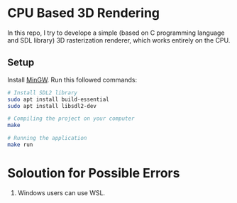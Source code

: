 # CPU Based 3D Rendering
In this repo, I try to develope a simple (based on C programming language and SDL library) 3D rasterization renderer, which works entirely on the CPU.

## Setup
Install [MinGW](https://www.mingw-w64.org/downloads/).
Run this followed commands:

``` bash
# Install SDL2 library
sudo apt install build-essential
sudo apt install libsdl2-dev

# Compiling the project on your computer
make

# Running the application
make run
```

# Soloution for Possible Errors
1. Windows users can use WSL.
